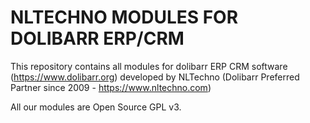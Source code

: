 # NLTECHNO MODULES FOR DOLIBARR ERP/CRM

This repository contains all modules for dolibarr ERP CRM software (https://www.dolibarr.org) developed by 
NLTechno (Dolibarr Preferred Partner since 2009 - https://www.nltechno.com)

All our modules are Open Source GPL v3.
